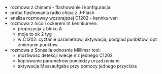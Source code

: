 - rozmowa z chinami - flashowanie i konfiguracja
- proba flashowania radio chipa z J-Flash
- analiza rozmoway wczorajszej C1202 - kennkurven
- rozmowa z nico i ockerem nt kennkurven:
	- propozycja z bloku A
	- moje to ok 2 tyg
	- w C1202: cyztanie parametrow, aktywacja, podglad punbktow, opt zmieranie punktow
- rozmowa z Sonsalla odnosnie Millimar tool:
	- mozliwosc detekcji wiecje niz jednego C1202
	- kopiowanie parametrow pomiedzy urzadzeniami 
	- aktywacja Messaufgabe przy pomocy jednego przycisku